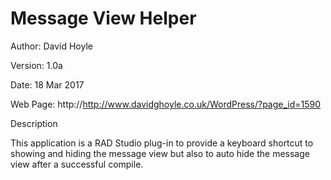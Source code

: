# Message View Helper

Author: David Hoyle

Version: 1.0a

Date: 18 Mar 2017

Web Page: http://http://www.davidghoyle.co.uk/WordPress/?page_id=1590



Description

This application is a RAD Studio plug-in to provide a keyboard shortcut to showing and hiding
the message view but also to auto hide the message view after a successful compile.
